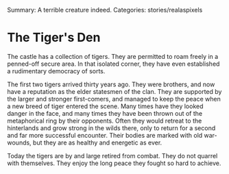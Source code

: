 Summary: A terrible creature indeed.
Categories: stories/realaspixels

# The Tiger's Den

The castle has a collection of tigers. They are permitted to roam freely in a penned-off secure area. In that isolated corner, they have even established a rudimentary democracy of sorts.

The first two tigers arrived thirty years ago. They were brothers, and now have a reputation as the elder statesmen of the clan. They are supported by the larger and stronger first-comers, and managed to keep the peace when a new breed of tiger entered the scene. Many times have they looked danger in the face, and many times they have been thrown out of the metaphorical ring by their opponents. Often they would retreat to the hinterlands and grow strong in the wilds there, only to return for a second and far more successful encounter. Their bodies are marked with old war-wounds, but they are as healthy and energetic as ever.

Today the tigers are by and large retired from combat. They do not quarrel with themselves. They enjoy the long peace they fought so hard to achieve.
